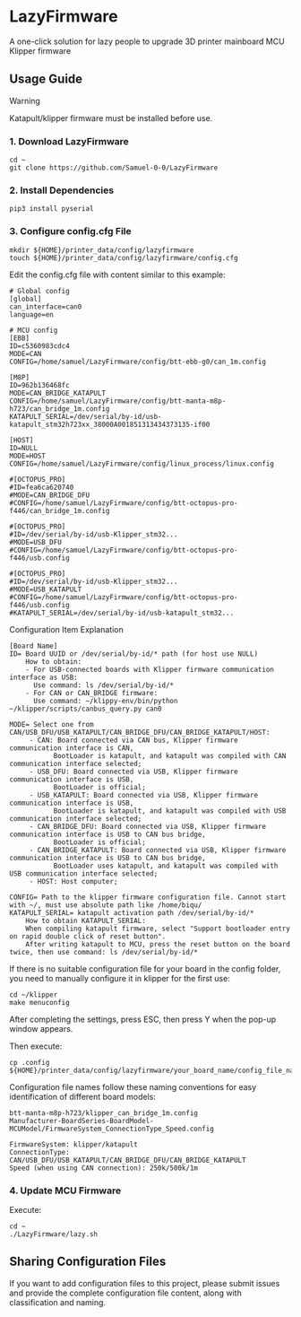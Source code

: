 # LazyFirmware
A one-click solution for lazy people to upgrade 3D printer mainboard MCU Klipper firmware

## Usage Guide

> [!WARNING]
> Katapult/klipper firmware must be installed before use.
> 

### 1. Download LazyFirmware
```
cd ~
git clone https://github.com/Samuel-0-0/LazyFirmware
```

### 2. Install Dependencies
```
pip3 install pyserial
```

### 3. Configure config.cfg File
```
mkdir ${HOME}/printer_data/config/lazyfirmware
touch ${HOME}/printer_data/config/lazyfirmware/config.cfg
```
Edit the config.cfg file with content similar to this example:
```
# Global config
[global]
can_interface=can0
language=en

# MCU config
[EBB]
ID=c5360983cdc4
MODE=CAN
CONFIG=/home/samuel/LazyFirmware/config/btt-ebb-g0/can_1m.config

[M8P]
ID=962b136468fc
MODE=CAN_BRIDGE_KATAPULT
CONFIG=/home/samuel/LazyFirmware/config/btt-manta-m8p-h723/can_bridge_1m.config
KATAPULT_SERIAL=/dev/serial/by-id/usb-katapult_stm32h723xx_38000A001851313434373135-if00

[HOST]
ID=NULL
MODE=HOST
CONFIG=/home/samuel/LazyFirmware/config/linux_process/linux.config

#[OCTOPUS_PRO]
#ID=fea6ca620740
#MODE=CAN_BRIDGE_DFU
#CONFIG=/home/samuel/LazyFirmware/config/btt-octopus-pro-f446/can_bridge_1m.config

#[OCTOPUS_PRO]
#ID=/dev/serial/by-id/usb-Klipper_stm32...
#MODE=USB_DFU
#CONFIG=/home/samuel/LazyFirmware/config/btt-octopus-pro-f446/usb.config

#[OCTOPUS_PRO]
#ID=/dev/serial/by-id/usb-Klipper_stm32...
#MODE=USB_KATAPULT
#CONFIG=/home/samuel/LazyFirmware/config/btt-octopus-pro-f446/usb.config
#KATAPULT_SERIAL=/dev/serial/by-id/usb-katapult_stm32...

```
Configuration Item Explanation
```
[Board Name]
ID= Board UUID or /dev/serial/by-id/* path (for host use NULL)
    How to obtain:
    - For USB-connected boards with Klipper firmware communication interface as USB:
      Use command: ls /dev/serial/by-id/*
    - For CAN or CAN_BRIDGE firmware:
      Use command: ~/klippy-env/bin/python ~/klipper/scripts/canbus_query.py can0

MODE= Select one from CAN/USB_DFU/USB_KATAPULT/CAN_BRIDGE_DFU/CAN_BRIDGE_KATAPULT/HOST:
     - CAN: Board connected via CAN bus, Klipper firmware communication interface is CAN,
           BootLoader is katapult, and katapult was compiled with CAN communication interface selected;
     - USB_DFU: Board connected via USB, Klipper firmware communication interface is USB,
           BootLoader is official;
     - USB_KATAPULT: Board connected via USB, Klipper firmware communication interface is USB,
           BootLoader is katapult, and katapult was compiled with USB communication interface selected;
     - CAN_BRIDGE_DFU: Board connected via USB, Klipper firmware communication interface is USB to CAN bus bridge,
           BootLoader is official;
     - CAN_BRIDGE_KATAPULT: Board connected via USB, Klipper firmware communication interface is USB to CAN bus bridge,
           BootLoader uses katapult, and katapult was compiled with USB communication interface selected;
     - HOST: Host computer;

CONFIG= Path to the klipper firmware configuration file. Cannot start with ~/, must use absolute path like /home/biqu/
KATAPULT_SERIAL= katapult activation path /dev/serial/by-id/*
    How to obtain KATAPULT_SERIAL:
    When compiling katapult firmware, select "Support bootloader entry on rapid double click of reset button".
    After writing katapult to MCU, press the reset button on the board twice, then use command: ls /dev/serial/by-id/*

```

If there is no suitable configuration file for your board in the config folder, you need to manually configure it in klipper for the first use:
```
cd ~/klipper
make menuconfig
```
After completing the settings, press ESC, then press Y when the pop-up window appears.

Then execute:
```
cp .config ${HOME}/printer_data/config/lazyfirmware/your_board_name/config_file_name
```

Configuration file names follow these naming conventions for easy identification of different board models:
```
btt-manta-m8p-h723/klipper_can_bridge_1m.config
Manufacturer-BoardSeries-BoardModel-MCUModel/FirmwareSystem_ConnectionType_Speed.config

FirmwareSystem: klipper/katapult
ConnectionType: CAN/USB_DFU/USB_KATAPULT/CAN_BRIDGE_DFU/CAN_BRIDGE_KATAPULT
Speed (when using CAN connection): 250k/500k/1m
```

### 4. Update MCU Firmware
Execute:
```
cd ~
./LazyFirmware/lazy.sh
```

## Sharing Configuration Files
If you want to add configuration files to this project, please submit issues and provide the complete configuration file content, along with classification and naming.
